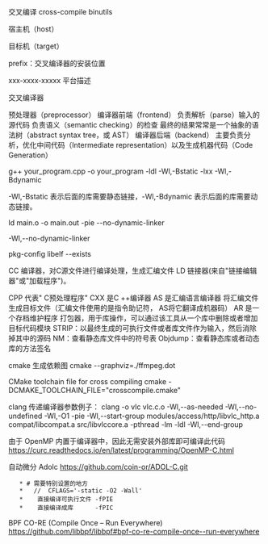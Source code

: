交叉编译 cross-compile  binutils


宿主机（host）

目标机（target）

prefix：交叉编译器的安装位置

xxx-xxxx-xxxxx 平台描述


交叉编译器

预处理器（preprocessor）
编译器前端（frontend）
            负责解析（parse）输入的源代码  负责语义（semantic checking）的检查  最终的结果常常是一个抽象的语法树（abstract syntax tree，或 AST）
编译器后端（backend）
           主要负责分析，优化中间代码（Intermediate representation）以及生成机器代码（Code Generation）


g++ your_program.cpp -o your_program -ldl -Wl,-Bstatic -lxx -Wl,-Bdynamic

-Wl,-Bstatic 表示后面的库需要静态链接，-Wl,-Bdynamic 表示后面的库需要动态链接。



ld main.o -o main.out -pie --no-dynamic-linker

-Wl,--no-dynamic-linker



pkg-config libelf --exists

CC 编译器，对C源文件进行编译处理，生成汇编文件
LD 链接器(来自"链接编辑器"或"加载程序")。

CPP 代表" C预处理程序"
CXX 是C ++编译器
AS 是汇编语言编译器 将汇编文件生成目标文件（汇编文件使用的是指令助记符， AS将它翻译成机器码）
AR 是一个存档维护程序 打包器，用于库操作，可以通过该工具从一个库中删除或者增加目标代码模块
STRIP：以最终生成的可执行文件或者库文件作为输入，然后消除掉其中的源码
NM：查看静态库文件中的符号表
Objdump：查看静态库或者动态库的方法签名


cmake 生成依赖图
cmake --graphviz=./ffmpeg.dot


CMake toolchain file for cross compiling
cmake -DCMAKE_TOOLCHAIN_FILE="crosscompile.cmake"


clang 传递编译器参数例子：
clang -o vlc vlc.c.o -Wl,--as-needed -Wl,--no-undefined -Wl,-O1 -pie -Wl,--start-group modules/access/http/libvlc_http.a compat/libcompat.a src/libvlccore.a -pthread -lm -ldl -Wl,--end-group


由于 OpenMP 内置于编译器中，因此无需安装外部库即可编译此代码
https://curc.readthedocs.io/en/latest/programming/OpenMP-C.html


自动微分  Adolc
https://github.com/coin-or/ADOL-C.git


       * # 需要特别设置的地方
       *   //  CFLAGS='-static -O2 -Wall'
       *    直接编译可执行文件 -fPIE
       *    直接编译成库      -fPIC


BPF CO-RE (Compile Once – Run Everywhere)
https://github.com/libbpf/libbpf#bpf-co-re-compile-once--run-everywhere
